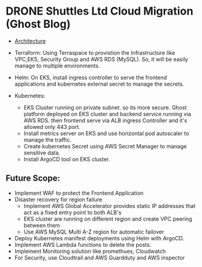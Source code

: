 # DRONE Shuttles Ltd Cloud Migration (Ghost Blog)

- [Architecture](https://github.com/iftitutul/ghost-project/blob/main/Ghost-Architecture-on-EKS.svg)

- Terraform: Using Terraspace to provistion the Infrastructure like VPC,EKS, Security Group and AWS RDS (MySQL). So, it will be easily manage to multiple environments.

- Helm: On EKS, install ingress controller to serve the frontend applications and kubernetes external secret to manage the secrets.

- Kubernetes: 
  - EKS Cluster running on private subnet. so its more secure. Ghost platform deployed on EKS cluster and backend service running via AWS RDS. then frontend serve via ALB ingress Controller and it's allowed only 443 port. 
  - Install metrics server on EKS and use horizontal pod autoscaler to manage the traffic.
  - Create kubernetes Secret using AWS Secret Manager to manage sensitive data.
  - Install ArgoCD tool on EKS cluster.
  
## Future Scope:
- Implement WAF to protect the Frontend Application
- Disaster recovery for region failure
  - Implement AWS Global Accelerator provides static IP addresses that act as a fixed entry point to both ALB's
  - EKS cluster are running on different region and create VPC peering between them
  - Use AWS MySQL Multi A-Z region for automatic failover 
- Deploy Kubernetes manifest deployments using Helm with ArgoCD.
- Implement AWS Lambda functions to delete the posts.
- Implement Monitoring solution like promethues, Cloudwatch
- For Security, use Cloudtrail and AWS Guardduty and AWS inspector

